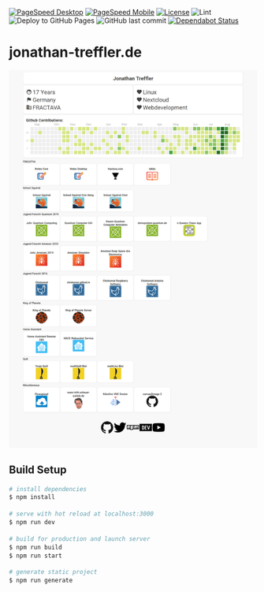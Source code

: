 [![PageSpeed Desktop](https://img.shields.io/badge/PageSpeed%20Desktop-99%25-green)](https://developers.google.com/speed/pagespeed/insights/?hl=de&url=jonathan-treffler.de&tab=desktop)
[![PageSpeed Mobile](https://img.shields.io/badge/PageSpeed%20Mobile-89%25-green)](https://developers.google.com/speed/pagespeed/insights/?hl=de&url=jonathan-treffler.de)
[![License](https://img.shields.io/github/license/JonathanTreffler/JonathanTreffler.github.io)](https://github.com/JonathanTreffler/JonathanTreffler.github.io/blob/dev/LICENSE)
![Lint](https://github.com/JonathanTreffler/JonathanTreffler.github.io/workflows/Lint/badge.svg)
![Deploy to GitHub Pages](https://github.com/JonathanTreffler/JonathanTreffler.github.io/workflows/Deploy%20to%20GitHub%20Pages/badge.svg)
![GitHub last commit](https://img.shields.io/github/last-commit/JonathanTreffler/JonathanTreffler.github.io)
​[![Dependabot Status](https://api.dependabot.com/badges/status?host=github&repo=JonathanTreffler/JonathanTreffler.github.io)](https://dependabot.com)

# jonathan-treffler.de

![](https://raw.githubusercontent.com/JonathanTreffler/JonathanTreffler.github.io/dev/img/jonathan-treffler.de.png)

## Build Setup

```bash
# install dependencies
$ npm install

# serve with hot reload at localhost:3000
$ npm run dev

# build for production and launch server
$ npm run build
$ npm run start

# generate static project
$ npm run generate
```
